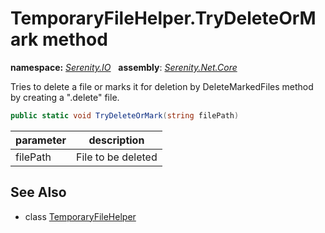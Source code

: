 # TemporaryFileHelper.TryDeleteOrMark method
**namespace:** *[Serenity.IO](../../README.md#serenity.io-namespace)*   **assembly**: *[Serenity.Net.Core](../../README.md)*

Tries to delete a file or marks it for deletion by DeleteMarkedFiles method by creating a ".delete" file.

```csharp
public static void TryDeleteOrMark(string filePath)
```

| parameter | description |
| --- | --- |
| filePath | File to be deleted |

## See Also

* class [TemporaryFileHelper](../TemporaryFileHelper.md)